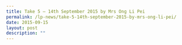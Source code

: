 ```yaml
---
title: Take 5 – 14th September 2015 by Mrs Ong Li Pei
permalink: /lp-news/take-5-14th-september-2015-by-mrs-ong-li-pei/
date: 2015-09-15
layout: post
description: ""
---
```

